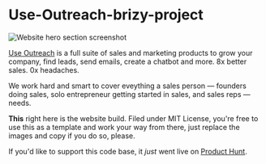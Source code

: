 # Use-Outreach-brizy-project

![Website hero section screenshot](https://github.com/iamdinakar/use-outreach-brizy-project/blob/main/assets/Website%20hero%20section%20screenshot.png)

[Use Outreach](https://useoutreach.com/) is a full suite of sales and marketing products to grow your company, find leads, send emails, create a chatbot and more. 8x better sales. 0x headaches.

We work hard and smart to cover eveything a sales person — founders doing sales, solo entrepreneur getting started in sales, and sales reps — needs.

**This** right here is the website build. Filed under MIT License, you're free to use this as a template and work your way from there, just replace the images and copy if you do so, please.

If you'd like to support this code base, it *just* went live on [Product Hunt](https://www.producthunt.com/posts/saas-website-template).
